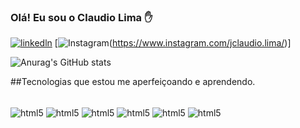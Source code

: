 ### Olá! Eu sou o Claudio Lima ✋


[![linkedln](https://img.shields.io/badge/LinkedIn-0077B5?style=for-the-badge&logo=linkedin&logoColor=white)](https://www.linkedin.com/in/claudio-lima-0864b4153/)
[![Instagram](https://img.shields.io/badge/Instagram-E4405F?style=for-the-badge&logo=instagram&logoColor=white)(https://www.instagram.com/jclaudio.lima/)]




![Anurag's GitHub stats](https://github-readme-stats.vercel.app/api?username=ClaudioLima&show_icons=true&theme=dracula)

##Tecnologias que estou me aperfeiçoando e aprendendo.

<div style="display: inline_block"><br/>
<img align="center" alt="html5" src="https://img.shields.io/badge/HTML5-E34F26?style=for-the-badge&logo=html5&logoColor=white"/>
<img align="center" alt="html5" src="https://img.shields.io/badge/Java-ED8B00?style=for-the-badge&logo=openjdk&logoColor=white"/>
<img align="center" alt="html5" src="https://img.shields.io/badge/Spring-6DB33F?style=for-the-badge&logo=spring&logoColor=white"/>
<img align="center" alt="html5" src="https://img.shields.io/badge/Spring_Security-6DB33F?style=for-the-badge&logo=Spring-Security&logoColor=white"/>
<img align="center" alt="html5" src="https://img.shields.io/badge/MySQL-00000F?style=for-the-badge&logo=mysql&logoColor=white"/>
<img align="center" alt="html5" src="https://img.shields.io/badge/Hibernate-59666C?style=for-the-badge&logo=Hibernate&logoColor=white"/>



</div>

